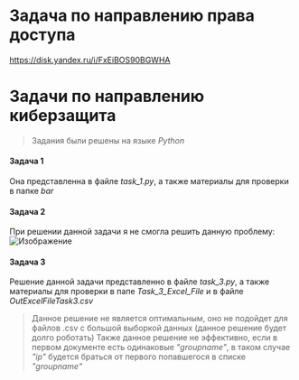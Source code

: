 # Задача по направлению права доступа
<https://disk.yandex.ru/i/FxEiBOS90BGWHA>
# Задачи по направлению киберзащита
> Задания были решены на языке *Python*
#### Задача 1 #
Она представленна в файле *task_1.py*, а также материалы для проверки в папке *bar*
#### Задача 2 #
При решении данной задачи я не смогла решить данную проблему:
![Изображение](https://im.wampi.ru/2023/05/10/image3678ed778f7fac7a.png)
#### Задача 3 #
Решение данной задачи представленно в файле *task_3.py*, а также материалы для проверки в папе *Task_3_Excel_File* и в файле *OutExcelFileTask3.csv*
> Данное решение не является оптимальным, оно не подойдет для файлов .csv с большой выборкой данных (данное решение будет долго роботать)
> Также данное решение не эффективно, если в первом документе есть одинаковые *"groupname"*, в таком случае *"ip"* будется браться от первого попавшегося в списке *"groupname"*
